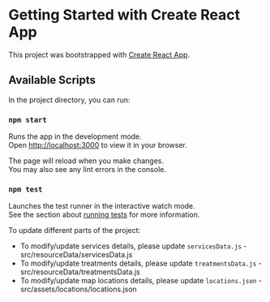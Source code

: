 # Getting Started with Create React App

This project was bootstrapped with [Create React App](https://github.com/facebook/create-react-app).

## Available Scripts

In the project directory, you can run:

### `npm start`

Runs the app in the development mode.\
Open [http://localhost:3000](http://localhost:3000) to view it in your browser.

The page will reload when you make changes.\
You may also see any lint errors in the console.

### `npm test`

Launches the test runner in the interactive watch mode.\
See the section about [running tests](https://facebook.github.io/create-react-app/docs/running-tests) for more information.



To update different parts of the project:

* To modify/update services details, please update `servicesData.js` - src/resourceData/servicesData.js
* To modify/update treatments details, please update `treatmentsData.js` - src/resourceData/treatmentsData.js
* To modify/update map locations details, please update `locations.json` - src/assets/locations/locations.json